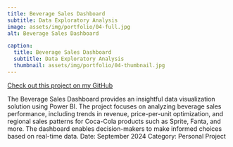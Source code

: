 ```yaml
---
title: Beverage Sales Dashboard
subtitle: Data Exploratory Analysis
image: assets/img/portfolio/04-full.jpg
alt: Beverage Sales Dashboard

caption:
  title: Beverage Sales Dashboard
  subtitle: Data Exploratory Analysis
  thumbnail: assets/img/portfolio/04-thumbnail.jpg
---
```

[Check out this project on my GitHub](https://github.com/garrettlf/Beverage-Sales-Dashboard)

The Beverage Sales Dashboard provides an insightful data visualization solution using Power BI. The project focuses on analyzing beverage sales performance, including trends in revenue, price-per-unit optimization, and regional sales patterns for Coca-Cola products such as Sprite, Fanta, and more. The dashboard enables decision-makers to make informed choices based on real-time data.
Date: September 2024
Category: Personal Project

